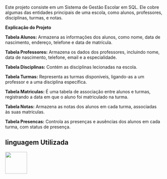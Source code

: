 Este projeto consiste em um Sistema de Gestão Escolar em SQL. Ele cobre algumas das entidades principais de uma escola, como alunos, professores, disciplinas, turmas, e notas.

**Explicação do Projeto**

**Tabela Alunos:** Armazena as informações dos alunos, como nome, data de nascimento, endereço, telefone e data de matrícula.

**Tabela Professores:** Armazena os dados dos professores, incluindo nome, data de nascimento, telefone, email e a especialidade.

**Tabela Disciplinas:** Contém as disciplinas lecionadas na escola.

**Tabela Turmas:** Representa as turmas disponíveis, ligando-as a um professor e a uma disciplina específica.

**Tabela Matriculas:** É uma tabela de associação entre alunos e turmas, registrando a data em que o aluno foi matriculado na turma.

**Tabela Notas:** Armazena as notas dos alunos em cada turma, associadas às suas matrículas.

**Tabela Presencas:** Controla as presenças e ausências dos alunos em cada turma, com status de presença.

## linguagem Utilizada ##

<a href="https://programartudo.blogspot.com/2024/11/sql-manipulacao-e-gerenciamento-de-dados.html" target="_blank"><img loading="lazy" src="https://cdn.jsdelivr.net/gh/devicons/devicon/icons/sqlite/sqlite-original.svg" width="70" height="70"/></a>
